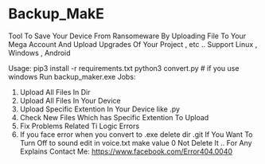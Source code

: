 # Backup_MakE
Tool To Save Your Device From Ransomeware By Uploading File To Your Mega Account And Upload Upgrades Of Your Project , etc .. 
Support Linux , Windows , Android

Usage:
pip3 install -r requirements.txt
python3 convert.py # if you use windows
Run backup_maker.exe
Jobs:
  1. Upload All Files In Dir
  2. Upload All Files In Your Device
  3. Upload Specific Extention In Your Device like .py
  4. Check New Files Which has Specific Extention To Upload
  5. Fix Problems Related Ti Logic Errors
  6. If you face error when you convert to .exe delete dir .git
If You Want To Turn Off to sound edit in voice.txt make value 0 Not Delete It ..
For Any Explains Contact Me:
https://www.facebook.com/Error404.0040
